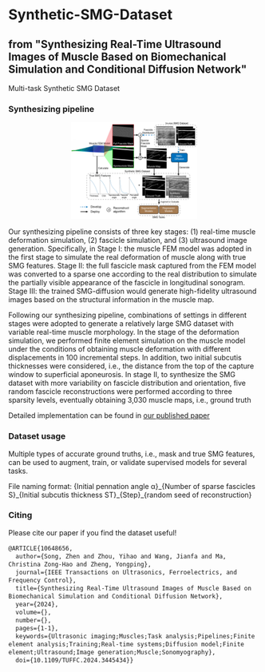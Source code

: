 # Synthetic-SMG-Dataset
## from "Synthesizing Real-Time Ultrasound Images of Muscle Based on Biomechanical Simulation and Conditional Diffusion Network"
Multi-task Synthetic SMG Dataset

### Synthesizing pipeline

<div align=center><img src="https://github.com/SongZ-PolyU/Synthetic-SMG-Dataset/blob/main/simple_overview.jpg" width="50%"/></div>

Our synthesizing pipeline consists of three key stages: (1) real-time muscle deformation simulation, (2) fascicle simulation, and (3) ultrasound image generation. Specifically, in Stage Ⅰ: the muscle FEM model was adopted in the first stage to simulate the real deformation of muscle along with true SMG features. Stage Ⅱ: the full fascicle mask captured from the FEM model was converted to a sparse one according to the real distribution to simulate the partially visible appearance of the fascicle in longitudinal sonogram. Stage Ⅲ: the trained SMG-diffusion would generate high-fidelity ultrasound images based on the structural information in the muscle map.

Following our synthesizing pipeline, combinations of settings in different stages were adopted to generate a relatively large SMG dataset with variable real-time muscle morphology. In the stage of the deformation simulation, we performed finite element simulation on the muscle model under the conditions of obtaining muscle deformation with different displacements in 100 incremental steps. In addition, two initial subcutis thicknesses were considered, i.e., the distance from the top of the capture window to superficial aponeurosis. In stage Ⅱ, to synthesize the SMG dataset with more variability on fascicle distribution and orientation, five random fascicle reconstructions were performed according to three sparsity levels, eventually obtaining 3,030 muscle maps, i.e., ground truth

Detailed implementation can be found in [our published paper](https://doi.org/10.1109/TUFFC.2024.3445434)

### Dataset usage
Multiple types of accurate ground truths, i.e., mask and true SMG features, can be used to augment, train, or validate supervised models for several tasks. 

File naming format: \{Initial pennation angle α\}\_\{Number of sparse fascicles S\}\_\{Initial subcutis thickness ST\}\_\{Step\}\_\{random seed of reconstruction\}


### Citing
Please cite our paper if you find the dataset useful!
```
@ARTICLE{10648656,
  author={Song, Zhen and Zhou, Yihao and Wang, Jianfa and Ma, Christina Zong-Hao and Zheng, Yongping},
  journal={IEEE Transactions on Ultrasonics, Ferroelectrics, and Frequency Control}, 
  title={Synthesizing Real-Time Ultrasound Images of Muscle Based on Biomechanical Simulation and Conditional Diffusion Network}, 
  year={2024},
  volume={},
  number={},
  pages={1-1},
  keywords={Ultrasonic imaging;Muscles;Task analysis;Pipelines;Finite element analysis;Training;Real-time systems;Diffusion model;Finite element;Ultrasound;Image generation;Muscle;Sonomyography},
  doi={10.1109/TUFFC.2024.3445434}}

```
